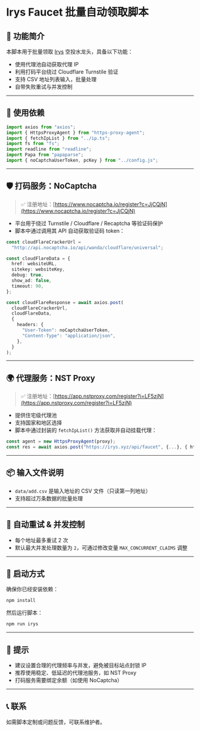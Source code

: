 # Irys Faucet 批量自动领取脚本

## 🧹 功能简介

本脚本用于批量领取 [Irys](https://irys.xyz/faucet) 空投水龙头，具备以下功能：

- 使用代理池自动获取代理 IP
- 利用打码平台绕过 Cloudflare Turnstile 验证
- 支持 CSV 地址列表输入，批量处理
- 自带失败重试与并发控制

---

## 🔧 使用依赖

```ts
import axios from "axios";
import { HttpsProxyAgent } from "https-proxy-agent";
import { fetchIpList } from "../ip.ts";
import fs from "fs";
import readline from "readline";
import Papa from "papaparse";
import { noCaptchaUserToken, pcKey } from "../config.js";
```

---

## 🛡️ 打码服务：NoCaptcha

> ✅ 注册地址：[https://www.nocaptcha.io/register?c=JjCQjN](https://www.nocaptcha.io/register?c=JjCQjN)

- 平台用于绕过 Turnstile / Cloudflare / Recaptcha 等验证码保护
- 脚本中通过调用其 API 自动获取验证码 token：

```ts
const cloudFlareCrackerUrl =
  "http://api.nocaptcha.io/api/wanda/cloudflare/universal";

const cloudFlareData = {
  href: websiteURL,
  sitekey: websiteKey,
  debug: true,
  show_ad: false,
  timeout: 90,
};

const cloudFlareResponse = await axios.post(
  cloudFlareCrackerUrl,
  cloudFlareData,
  {
    headers: {
      "User-Token": noCaptchaUserToken,
      "Content-Type": "application/json",
    },
  }
);
```

---

## 🌍 代理服务：NST Proxy

> ✅ 注册地址：[https://app.nstproxy.com/register?i=LF5zjN](https://app.nstproxy.com/register?i=LF5zjN)

- 提供住宅级代理池
- 支持国家和地区选择
- 脚本中通过封装的 `fetchIpList()` 方法获取并自动挂载代理：

```ts
const agent = new HttpsProxyAgent(proxy);
const res = await axios.post("https://irys.xyz/api/faucet", {...}, { httpsAgent: agent });
```

---

## 📦 输入文件说明

- `data/add.csv` 是输入地址的 CSV 文件（只读第一列地址）
- 支持超过万条数据的批量处理

---

## 🔀 自动重试 & 并发控制

- 每个地址最多重试 2 次
- 默认最大并发处理数量为 `2`，可通过修改变量 `MAX_CONCURRENT_CLAIMS` 调整

---

## 🚀 启动方式

确保你已经安装依赖：

```bash
npm install
```

然后运行脚本：

```bash
npm run irys
```

---

## 🧠 提示

- 建议设置合理的代理频率与并发，避免被目标站点封锁 IP
- 推荐使用稳定、低延迟的代理池服务，如 NST Proxy
- 打码服务需要绑定余额（如使用 NoCaptcha）

---

## 📞 联系

如需脚本定制或问题反馈，可联系维护者。
